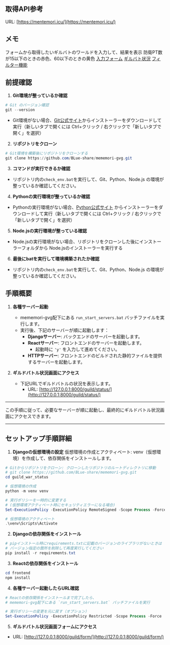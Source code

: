 ## **取得API参考**
URL: [https://mentemori.icu/](https://mentemori.icu/)

## **メモ**
フォームから取得したいギルバトのワールドを入力して、結果を表示
防衛PT数が15以下のときの赤色、60以下のときの黄色
[入力フォーム](./guild_war_status/backend/image/guild_form.png)
[ギルバト状況](./guild_war_status/backend/image/guild_result.png)
[フィルター機能](./guild_war_status/backend/image/guild_filter.png)

## **前提確認**
1. **Git環境が整っているか確認**
```powershell
# Git のバージョン確認
git --version
```
  - Git環境がない場合、[Git公式サイト](https://git-scm.com/downloads)からインストーラーをダウンロードして実行（新しいタブで開くには Ctrl+クリック / 右クリックで「新しいタブで開く」を選択）

2. **リポジトリをクローン**
```powershell
# Git環境を構築後にリポジトリをクローンする
git clone https://github.com/BLue-share/mememori-gvg.git
```

3. **コマンドが実行できるか確認**
  - リポジトリ内の`check_env.bat`を実行して、Git、Python、Node.js の環境が整っているか確認してください。

4. **Pythonの実行環境が整っているか確認**
  - Pythonの実行環境がない場合、[Python公式サイト](https://www.python.org/downloads/) からインストーラーをダウンロードして実行（新しいタブで開くには Ctrl+クリック / 右クリックで「新しいタブで開く」を選択）

5. **Node.jsの実行環境が整っている確認**
  - Node.jsの実行環境がない場合、リポジトリをクローンした後にインストーラーフォルダから
Node.jsのインストーラーを実行する

6. **最後にbatを実行して環境構築されたか確認**
  - リポジトリ内の`check_env.bat`を実行して、Git、Python、Node.js の環境が整っているか確認してください。

## **手順概要**

1. **各種サーバー起動**
   - mememori-gvg配下にある `run_start_servers.bat` バッチファイルを実行します。
   - 実行後、下記のサーバーが順に起動します：
     - **Djangoサーバー**: バックエンドのサーバーを起動します。
     - **Reactサーバー**: フロントエンドのサーバーを起動します。
       - 起動時に `'y'` を入力して進めてください。
     - **HTTPサーバー**: フロントエンドのビルドされた静的ファイルを提供するサーバーを起動します。

2. **ギルドバトル状況画面にアクセス**
   - 下記URLでギルドバトルの状況を表示します。
     - URL: [http://127.0.0.1:8000/guild/status/](http://127.0.0.1:8000/guild/status/)

---

この手順に従って、必要なサーバーが順に起動し、最終的にギルドバトル状況画面にアクセスできます。

---

## **セットアップ手順詳細**
1. **Djangoの仮想環境の設定**
仮想環境の作成とアクティベート: venv（仮想環境）を作成して、依存関係をインストールします。
```powershell
# Gitからリポジトリをクローン: クローンしたリポジトリのルートディレクトリに移動
# git clone https://github.com/BLue-share/mememori-gvg.git
cd guild_war_status

# 仮想環境の作成
python -m venv venv

# 実行ポリシーを一時的に変更する
# (仮想環境アクティベート時にセキュリティエラーになる場合)
Set-ExecutionPolicy -ExecutionPolicy RemoteSigned -Scope Process -Force

# 仮想環境のアクティベート
.\venv\Scripts\Activate

```
2. **Djangoの依存関係をインストール**
```powershell
# pipインストール時にrequirements.txtに記載のバージョンのライブラリがないときは
# バージョン指定の箇所を削除して再度実行してください
pip install -r requirements.txt
```
3. **Reactの依存関係をインストール**
```powershell
cd frontend
npm install
```
4. **各種サーバー起動したらURL確認**
```powershell
# Reactの依存関係をインストールまで完了したら、
# mememori-gvg配下にある `run_start_servers.bat` バッチファイルを実行

# 実行ポリシーの変更を元に戻す（オプション）
Set-ExecutionPolicy -ExecutionPolicy Restricted -Scope Process -Force
```
5. **ギルドバトル状況画面フォームにアクセス**
- URL: [http://127.0.0.1:8000/guild/form/](http://127.0.0.1:8000/guild/form/)